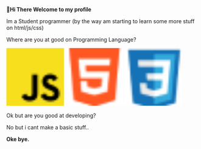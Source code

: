 <b>👋Hi There Welcome to my profile</b>

<p>Im a Student programmer (by the way am  starting to learn some more stuff on html/js/css)<p/>

<p>Where are you at good on Programming Language?</p>
<img src="https://raw.githubusercontent.com/JcNoobLol/JcNoobLol/main/src/js.png" width="30%">
<img src="https://raw.githubusercontent.com/JcNoobLol/JcNoobLol/main/src/html.png" width="30%">
<img src="https://raw.githubusercontent.com/JcNoobLol/JcNoobLol/main/src/css.png" width="30%">

<p>Ok but are you good at developing?</p>
<p>No but i cant make a basic stuff..</p>

<b>Oke bye.</b>
